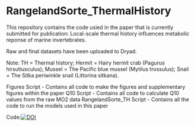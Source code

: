 # RangelandSorte_ThermalHistory

This repository contains the code usied in the paper that is currently submitted for publication: Local-scale thermal history influences metabolic reponse of marine invertebrates. 

Raw and final datasets have been uploaded to Dryad.

Note: TH = Thermal history; Hermit = Hairy hermit crab (Pagurus hirsutiusculus); Mussel = The Pacific blue mussel (Mytilus trossulus); Snail = The Sitka periwinkle snail (Littorina sitkana).

Figures Script - Contains all code to make the figures and supplementary figures within the paper
Q10 Script - Contains all code to calculate Q10 values from the raw MO2 data
RangelandSorte_TH Script - Contains all the code to run the models used in this paper

Code:<a href="https://doi.org/10.5281/zenodo.6464075"><img src="https://zenodo.org/badge/DOI/10.5281/zenodo.6464075.svg" alt="DOI"></a>
